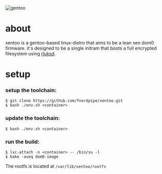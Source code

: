 ![gentoo](https://gentoo.org/assets/img/badges/gentoo-badge2.png "gentoo")

# about

xentoo is a gentoo-based linux-distro that aims to be a lean xen dom0 firmware.
it's designed to be a single initram that boots a full encrypted filesystem using
[rluksd](https://github.com/esno/locky).

# setup

### setup the toolchain:

    $ git clone https://github.com/fnordpipe/xentoo.git
    $ bash ./env.sh <container>

### update the toolchain:

    $ bash ./env.sh <container>

### run the build:

    $ lxc-attach -n <container> -- /bin/su -l
    $ bake -aveq dom0-image

The rootfs is located at `/var/lib/xentoo/rootfs`
